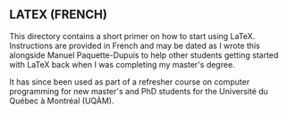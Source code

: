 ## LATEX (FRENCH)

This directory contains a short primer on how to start using LaTeX. Instructions are provided in French and may be dated as I wrote this alongside Manuel Paquette-Dupuis to help other students getting started with LaTeX back when I was completing my master's degree.

It has since been used as part of a refresher course on computer programming for new master's and PhD students for the Université du Québec à Montréal (UQÀM).